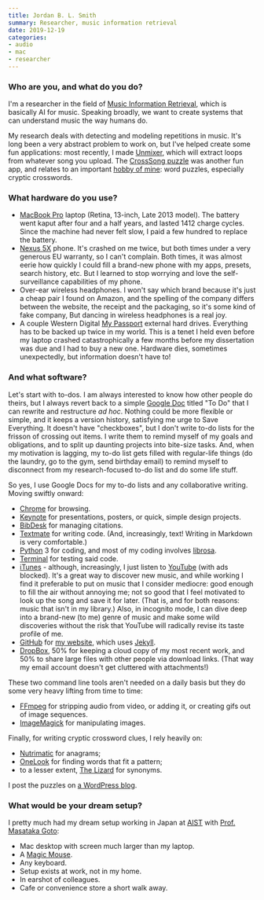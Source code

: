 ```yaml
---
title: Jordan B. L. Smith
summary: Researcher, music information retrieval
date: 2019-12-19
categories:
- audio
- mac
- researcher 
---
```


### Who are you, and what do you do?

I'm a researcher in the field of [Music Information Retrieval](https://en.wikipedia.org/wiki/Music_information_retrieval "The Wikipedia entry for music information retrieval."), which is basically AI for music. Speaking broadly, we want to create systems that can understand music the way humans do.

My research deals with detecting and modeling repetitions in music. It's long been a very abstract problem to work on, but I've helped create some fun applications: most recently, I made [Unmixer][], which will extract loops from whatever song you upload. The [CrossSong puzzle](https://staff.aist.go.jp/jun.kato/CrossSong/demo/ "A music-based puzzle game.") was another fun app, and relates to an important [hobby of mine](http://jblsmith.github.io/puzzles/ "Jordan's page of puzzles."): word puzzles, especially cryptic crosswords.

### What hardware do you use?

- [MacBook Pro][macbook-pro] laptop (Retina, 13-inch, Late 2013 model). The battery went kaput after four and a half years, and lasted 1412 charge cycles. Since the machine had never felt slow, I paid a few hundred to replace the battery.
- [Nexus 5X][nexus-5x] phone. It's crashed on me twice, but both times under a very generous EU warranty, so I can't complain. Both times, it was almost eerie how quickly I could fill a brand-new phone with my apps, presets, search history, etc. But I learned to stop worrying and love the self-surveillance capabilities of my phone.
- Over-ear wireless headphones. I won't say which brand because it's just a cheap pair I found on Amazon, and the spelling of the company differs between the website, the receipt and the packaging, so it's some kind of fake company, But dancing in wireless headphones is a real joy.
- A couple Western Digital [My Passport][my-passport] external hard drives. Everything has to be backed up twice in my world. This is a tenet I held even before my laptop crashed catastrophically a few months before my dissertation was due and I had to buy a new one. Hardware dies, sometimes unexpectedly, but information doesn't have to!

### And what software?

Let's start with to-dos. I am always interested to know how other people do theirs, but I always revert back to a simple [Google Doc][google-docs] titled "To Do" that I can rewrite and restructure *ad hoc*. Nothing could be more flexible or simple, and it keeps a version history, satisfying me urge to Save Everything. It doesn't have "checkboxes", but I don't write to-do lists for the frisson of crossing out items. I write them to remind myself of my goals and obligations, and to split up daunting projects into bite-size tasks. And, when my motivation is lagging, my to-do list gets filled with regular-life things (do the laundry, go to the gym, send birthday email) to remind myself to disconnect from my research-focused to-do list and do some life stuff.

So yes, I use Google Docs for my to-do lists and any collaborative writing. Moving swiftly onward:

- [Chrome][] for browsing.
- [Keynote][] for presentations, posters, or quick, simple design projects.
- [BibDesk][] for managing citations.
- [Textmate][] for writing code. (And, increasingly, text! Writing in Markdown is very comfortable.)
- [Python][] 3 for coding, and most of my coding involves [librosa](https://librosa.github.io/).
- [Terminal][] for testing said code.
- [iTunes][] - although, increasingly, I just listen to [YouTube][] (with ads blocked). It's a great way to discover new music, and while working I find it preferable to put on music that I consider mediocre: good enough to fill the air without annoying me; not so good that I feel motivated to look up the song and save it for later. (That is, and for both reasons: music that isn't in my library.) Also, in incognito mode, I can dive deep into a brand-new (to me) genre of music and make some wild discoveries without the risk that YouTube will radically revise its taste profile of me.
- [GitHub][] for [my website](http://jblsmith.github.io/ "Jordan's website."), which uses [Jekyll][].
- [DropBox][], 50% for keeping a cloud copy of my most recent work, and 50% to share large files with other people via download links. (That way my email account doesn't get cluttered with attachments!)

These two command line tools aren't needed on a daily basis but they do some very heavy lifting from time to time:

- [FFmpeg][] for stripping audio from video, or adding it, or creating gifs out of image sequences.
- [ImageMagick][] for manipulating images.

Finally, for writing cryptic crossword clues, I rely heavily on:

- [Nutrimatic][] for anagrams;
- [OneLook][] for finding words that fit a pattern;
- to a lesser extent, [The Lizard](http://thesaurus.com/ "A thesaurus.") for synonyms.

I post the puzzles on [a WordPress blog](http://jblsmith.wordpress.com/ "Jordan's puzzle weblog.").

### What would be your dream setup?

I pretty much had my dream setup working in Japan at [AIST](https://www.aist.go.jp/index_en.html "A science institute in Japan.") with [Prof. Masataka Goto](https://staff.aist.go.jp/m.goto/ "Profession Goto's staff page at AIST."):

- Mac desktop with screen much larger than my laptop.
- A [Magic Mouse][magic-mouse].
- Any keyboard.
- Setup exists at work, not in my home.
- In earshot of colleagues.
- Cafe or convenience store a short walk away.

[bibdesk]: https://bibdesk.sourceforge.net/ "A bibliography manager for Mac OS X."
[chrome]: https://www.google.com/intl/en/chrome/ "A WebKit-based browser, where each tab runs in its own thread."
[dropbox]: https://www.dropbox.com/ "Online syncing and storage."
[ffmpeg]: http://www.ffmpeg.org/ "Comprehensive audio/video software."
[github]: https://github.com/ "A Git code repository service."
[google-docs]: https://en.wikipedia.org/wiki/Google_Docs "A web-based office suite."
[imagemagick]: http://www.imagemagick.org/script/index.php "Image editing and converting software."
[itunes]: https://www.apple.com/itunes/ "A jukebox application and online store."
[jekyll]: https://jekyllrb.com/ "A static site generator."
[keynote]: https://www.apple.com/keynote/ "Presentation software for the Mac."
[macbook-pro]: https://www.apple.com/macbook-pro/ "A laptop."
[magic-mouse]: https://en.wikipedia.org/wiki/Magic_Mouse "A multi-touch mouse."
[my-passport]: http://web.archive.org/web/20230207075708/https://www.amazon.com/Passport-Portable-External-Drive-Storage/dp/B006Y5UV4A "A portable hard drive."
[nexus-5x]: https://store.google.com/ "A 5.2 inch Android smartphone."
[nutrimatic]: https://nutrimatic.org/ "A web tool for matching patterns against a dictionary of words."
[onelook]: https://www.onelook.com/ "A dictionary lookup service."
[python]: https://www.python.org/ "An interpreted scripting language."
[terminal]: https://en.wikipedia.org/wiki/Terminal_(OS_X) "A console application included with Mac OS X."
[textmate]: https://macromates.com/ "A text editor for the Mac."
[unmixer]: http://web.archive.org/web/20220121225621/https://unmixer.ongaaccel.jp/ "A tool for extracting loops from songs."
[youtube]: https://www.youtube.com/ "A web site for watching 80's TV commercials and bad mashups."
